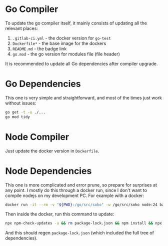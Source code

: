 # Go Compiler

To update the go compiler itself, it mainly consists of updating all the relevant places:

1. `.gitlab-ci.yml` - the docker version for `go-test`
2. `Dockerfile*` - the base image for the dockers
3. `README.md` - the badge link
4. `go.mod` - the go version for modules file (file header)

It is recommended to update all Go dependencies after compiler upgrade.

# Go Dependencies

This one is very simple and straightforward, and most of the times just work without issues:

```bash
go get -t -u ./...
go mod tidy
```

# Node Compiler

Just update the docker version in `Dockerfile`.

# Node Dependencies

This one is more complicated and error prune, so prepare for surprises at any point. I mostly do this through a docker run, since I don't want to compile nodejs on my development PC. For example with a docker:

```bash
docker run -it --rm -v "${PWD}:/go/src/soko" -w /go/src/soko node:24 bash
```

Then inside the docker, run this command to update:

```bash
npx npm-check-updates -u && rm package-lock.json && npm install && npx webpack
```

And this should regen `package-lock.json` (which included the full tree of dependencies).
